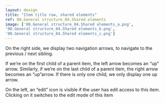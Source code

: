 ```yaml
---
layout: design
title: "Item title row, shared elements"
ref: 00.General structure_04.Shared elements
image: ['00.General structure_04.Shared elements_a.png',
'00.General structure_04.Shared elements_b.png',
'00.General structure_04.Shared elements_c.png']
---
```


On the right side, we display two navigation arrows, to navigate to the previous / next sibling.

If we’re on the first child of a parent item, the left arrow becomes an “up” arrow. Similarly, if  we’re on the last child of a parent item, the right arrow becomes an “up”arrow. If there is only one child, we only display one up arrow.

On the left, an “edit” icon is visible if the user has edit access to this item. Clicking on it switches to the edit mode of this item
